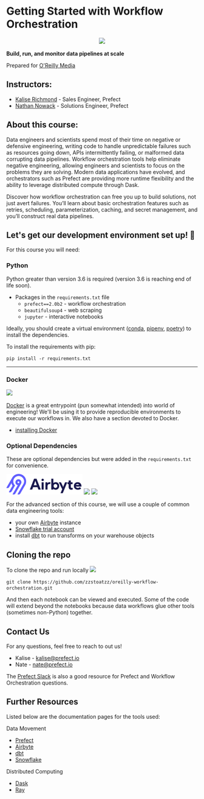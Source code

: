 # Getting Started with Workflow Orchestration

<p align="center">
   <img src="https://www.prefect.io/assets/img/prefect-logo-gradient-navy.0cb04f87.svg" width="500" style="max-width: 500px;">
</p>

**Build, run, and monitor data pipelines at scale**

Prepared for [O'Reilly Media](https://www.oreilly.com/live-events/getting-started-with-workflow-orchestration/0636920069056/0636920069055/)

## Instructors:

* [Kalise Richmond](https://www.linkedin.com/in/kaliserichmond/) - Sales Engineer, Prefect
* [Nathan Nowack](https://www.linkedin.com/in/nathan-nowack-a6b59b143/) - Solutions Engineer, Prefect

## About this course:

Data engineers and scientists spend most of their time on negative or defensive engineering, writing code to handle unpredictable failures such as resources going down, APIs intermittently failing, or malformed data corrupting data pipelines. Workflow orchestration tools help eliminate negative engineering, allowing engineers and scientists to focus on the problems they are solving. Modern data applications have evolved, and orchestrators such as Prefect are providing more runtime flexibility and the ability to leverage distributed compute through Dask.

Discover how workflow orchestration can free you up to build solutions, not just avert failures. You’ll learn about basic orchestration features such as retries, scheduling, parameterization, caching, and secret management, and you’ll construct real data pipelines.

## Let's get our development environment set up! 🚀

For this course you will need:

### **Python**

Python greater than version 3.6 is required (version 3.6 is reaching end of life soon).

* Packages in the `requirements.txt` file
    * `prefect==2.0b2` - workflow orchestration
    * `beautifulsoup4` - web scraping
    * `jupyter`        - interactive notebooks

Ideally, you should create a virtual environment ([conda](https://docs.conda.io/en/latest/miniconda.html), [pipenv](https://pipenv.pypa.io/en/latest/install/), [poetry](https://python-poetry.org/docs/)) to install the dependencies.

To install the requirements with pip:

```console
pip install -r requirements.txt
```

<hr>

### **Docker**

<p align="left">
   <img src="https://www.docker.com/wp-content/uploads/2022/03/vertical-logo-monochromatic.png" width="200" style="max-width: 200px;">
</p>


[Docker](https://www.docker.com/) is a great entrypoint (pun somewhat intended) into world of engineering! We'll be using it to provide reproducible environments to execute our workflows in. We also have a section devoted to Docker.

- [installing Docker](https://docs.docker.com/engine/install/)

### Optional Dependencies

These are optional dependencies but were added in the `requirements.txt` for convenience.

<p align="left">
   <img src="https://raw.githubusercontent.com/airbytehq/airbyte/f8ce9f2155fb1687fa12dcfbe7705cc70dc2898d/docs/.gitbook/assets/airbyte_new_logo.svg" width="200" style="max-width: 200px;">
   <img src="https://upload.wikimedia.org/wikipedia/commons/thumb/f/ff/Snowflake_Logo.svg/2560px-Snowflake_Logo.svg.png" width="200" style="max-width: 200px;">
   <img src="https://raw.githubusercontent.com/dbt-labs/dbt-core/fa1ea14ddfb1d5ae319d5141844910dd53ab2834/etc/dbt-core.svg" width="200" style="max-width: 200px;">
</p>

For the advanced section of this course, we will use a couple of common data engineering tools:
- your own [Airbyte](https://docs.airbyte.com/#quick-start) instance
- [Snowflake trial account](https://signup.snowflake.com)
- install [dbt](https://docs.getdbt.com/dbt-cli/install/overview) to run transforms on your warehouse objects

## Cloning the repo 

<p align="left"> To clone the repo and run locally 
   <img src="https://cdn-icons-png.flaticon.com/512/25/25231.png" width="20" style="max-width: 20px;">
</p>

```
git clone https://github.com/zzstoatzz/oreilly-workflow-orchestration.git
```

And then each notebook can be viewed and executed. Some of the code will extend beyond the notebooks because data workflows glue other tools (sometimes non-Python) together.

## Contact Us

For any questions, feel free to reach to out us!

* Kalise - kalise@prefect.io
* Nate - nate@prefect.io

The [Prefect Slack](https://www.prefect.io/slack/) is also a good resource for Prefect and Workflow Orchestration questions.

## Further Resources

Listed below are the documentation pages for the tools used:

Data Movement 

* [Prefect](https://orion-docs.prefect.io/)
* [Airbyte](https://docs.airbyte.com/)
* [dbt](https://docs.getdbt.com/)
* [Snowflake](https://resources.snowflake.com/)

Distributed Computing

* [Dask](https://docs.dask.org/en/latest/)
* [Ray](https://docs.ray.io/en/latest/)
